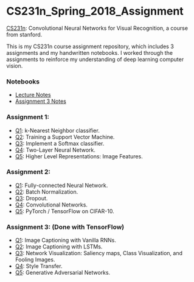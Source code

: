 # CS231n_Spring_2018_Assignment

[CS231n](http://cs231n.stanford.edu/2018/): Convolutional Neural Networks for Visual Recognition, a course from stanford.

This is my CS231n course assignment repository, which includes 3 assignments and my handwritten notebooks. I worked through the assignments to reinforce my understanding of deep learning computer vision.

### Notebooks
- [Lecture Notes](https://github.com/hxuaj/CS231n_Spring_2018_Assignment/blob/master/Notebooks/CS231n%20Lecture%20Notebook.pdf)
- [Assignment 3 Notes](https://github.com/hxuaj/CS231n_Spring_2018_Assignment/blob/master/Notebooks/CS231n%20Assignment%203.pdf)

### Assignment 1:
- [Q1](https://github.com/hxuaj/CS231n_Spring_2018_Assignment/blob/master/assignment1/knn.ipynb): k-Nearest Neighbor classifier. 
- [Q2](https://github.com/hxuaj/CS231n_Spring_2018_Assignment/blob/master/assignment1/svm.ipynb): Training a Support Vector Machine.
- [Q3](https://github.com/hxuaj/CS231n_Spring_2018_Assignment/blob/master/assignment1/softmax.ipynb): Implement a Softmax classifier.
- [Q4](https://github.com/hxuaj/CS231n_Spring_2018_Assignment/blob/master/assignment1/two_layer_net.ipynb): Two-Layer Neural Network.
- [Q5](https://github.com/hxuaj/CS231n_Spring_2018_Assignment/blob/master/assignment1/features.ipynb): Higher Level Representations: Image Features.

### Assignment 2:
- [Q1](https://github.com/hxuaj/CS231n_Spring_2018_Assignment/blob/master/assignment2/FullyConnectedNets.ipynb): Fully-connected Neural Network.
- [Q2](https://github.com/hxuaj/CS231n_Spring_2018_Assignment/blob/master/assignment2/BatchNormalization.ipynb): Batch Normalization.
- [Q3](https://github.com/hxuaj/CS231n_Spring_2018_Assignment/blob/master/assignment2/Dropout.ipynb): Dropout.
- [Q4](https://github.com/hxuaj/CS231n_Spring_2018_Assignment/blob/master/assignment2/ConvolutionalNetworks.ipynb): Convolutional Networks.
- [Q5](https://github.com/hxuaj/CS231n_Spring_2018_Assignment/blob/master/assignment2/PyTorch.ipynb): PyTorch / TensorFlow on CIFAR-10.

### Assignment 3: (Done with TensorFlow)
- [Q1](https://github.com/hxuaj/CS231n_Spring_2018_Assignment/blob/master/assignment3/RNN_Captioning.ipynb): Image Captioning with Vanilla RNNs.
- [Q2](https://github.com/hxuaj/CS231n_Spring_2018_Assignment/blob/master/assignment3/LSTM_Captioning.ipynb): Image Captioning with LSTMs.
- [Q3](https://github.com/hxuaj/CS231n_Spring_2018_Assignment/blob/master/assignment3/NetworkVisualization-TensorFlow.ipynb): Network Visualization: Saliency maps, Class Visualization, and Fooling Images.
- [Q4](https://github.com/hxuaj/CS231n_Spring_2018_Assignment/blob/master/assignment3/StyleTransfer-TensorFlow.ipynb): Style Transfer.
- [Q5](https://github.com/hxuaj/CS231n_Spring_2018_Assignment/blob/master/assignment3/GANs-TensorFlow.ipynb): Generative Adversarial Networks.
